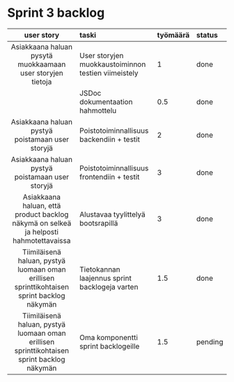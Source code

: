 # Sprint 3 backlog

| user story | taski | työmäärä | status |
| :-----------:|:-----------| :------| :------|
| Asiakkaana haluan pysytä muokkaamaan user storyjen tietoja | User storyjen muokkaustoiminnon testien viimeistely | 1 | done |
|              | JSDoc dokumentaation hahmottelu  | 0.5 | done |
| Asiakkaana haluan pystyä poistamaan user storyjä | Poistotoiminnallisuus backendiin + testit  | 2 | done |
| Asiakkaana haluan pystyä poistamaan user storyjä | Poistotoiminnallisuus frontendiin + testit  | 3 | done |
| Asiakkaana haluan, että product backlog näkymä on selkeä ja helposti hahmotettavaissa | Alustavaa tyylittelyä bootsrapillä  | 3 | done |
| Tiimiläisenä haluan, pystyä luomaan oman erillisen sprinttikohtaisen sprint backlog näkymän | Tietokannan laajennus sprint backlogeja varten  | 1.5 | done |
| Tiimiläisenä haluan, pystyä luomaan oman erillisen sprinttikohtaisen sprint backlog näkymän | Oma komponentti sprint backlogeille  | 1.5 | pending |
